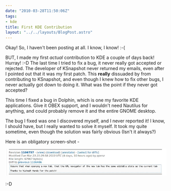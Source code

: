 ```yaml
---
date: "2010-03-28T11:50:06Z"
tags:
- kde
title: First KDE Contribution
layout: "../../layouts/BlogPost.astro"
---
```


Okay! So, I haven't been posting at all. I know, I know! :-(

BUT, I made my first *actual* contribution to KDE a couple of days back! Hurray! :-D The last time I tried to fix a bug, it never really got accepted or rejected. The developer of KSnapshot never returned my emails, even after I pointed out that it was my first patch. This **really** dissuaded by from contributing to KSnapshot, and even though I knew how to fix other bugs, I never actually got down to doing it. What was the point if they never got accepted?

This time I fixed a bug in Dolphin, which is one my favorite KDE applications. Give it OBEX support, and I wouldn't need Nautilus for anything, and could probably remove it and the entire GNOME desktop.

The bug I fixed was one I discovered myself, and I never reported it! I know, I should have, but I really wanted to solve it myself. It took my quite sometime, even though the solution was fairly obvious (Isn't it always?)

Here is an obligatory screen-shot -

![Contribution](/blog/images/2010/03/28/contrib.jpeg)

:-D
